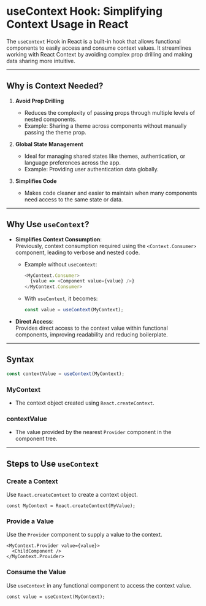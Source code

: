 # useContext Hook: Simplifying Context Usage in React

The `useContext` Hook in React is a built-in hook that allows functional components to easily access and consume context values. It streamlines working with React Context by avoiding complex prop drilling and making data sharing more intuitive.

---

## Why is Context Needed?

1. **Avoid Prop Drilling**  
   - Reduces the complexity of passing props through multiple levels of nested components.  
   - Example: Sharing a theme across components without manually passing the theme prop.

2. **Global State Management**  
   - Ideal for managing shared states like themes, authentication, or language preferences across the app.  
   - Example: Providing user authentication data globally.

3. **Simplifies Code**  
   - Makes code cleaner and easier to maintain when many components need access to the same state or data.

---

## Why Use `useContext`?

- **Simplifies Context Consumption**:  
  Previously, context consumption required using the `<Context.Consumer>` component, leading to verbose and nested code.  
  - Example without `useContext`:  
    ```javascript
    <MyContext.Consumer>
      {value => <Component value={value} />}
    </MyContext.Consumer>
    ```
  - With `useContext`, it becomes:  
    ```javascript
    const value = useContext(MyContext);
    ```

- **Direct Access**:  
  Provides direct access to the context value within functional components, improving readability and reducing boilerplate.

---

## Syntax

```javascript
const contextValue = useContext(MyContext);
```
### MyContext  
- The context object created using `React.createContext`.

### contextValue  
- The value provided by the nearest `Provider` component in the component tree.

---

## Steps to Use `useContext`

### Create a Context  
Use `React.createContext` to create a context object.

```
const MyContext = React.createContext(MyValue);
```
### Provide a Value 
Use the `Provider` component to supply a value to the context.

```
<MyContext.Provider value={value}>
  <ChildComponent />
</MyContext.Provider>
```
### Consume the Value  
Use `useContext` in any functional component to access the context value.
```
const value = useContext(MyContext);
```


